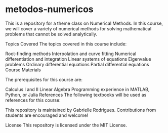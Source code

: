 # metodos-numericos
This is a repository for a theme class on Numerical Methods. In this course, we will cover a variety of numerical methods for solving mathematical problems that cannot be solved analytically.

Topics Covered
The topics covered in this course include:

Root-finding methods
Interpolation and curve fitting
Numerical differentiation and integration
Linear systems of equations
Eigenvalue problems
Ordinary differential equations
Partial differential equations
Course Materials

The prerequisites for this course are:

Calculus I and II
Linear Algebra
Programming experience in MATLAB, Python, or Julia
References
The following textbooks will be used as references for this course:

This repository is maintained by Gabrielle Rodrigues. Contributions from students are encouraged and welcome!

License
This repository is licensed under the MIT License.
